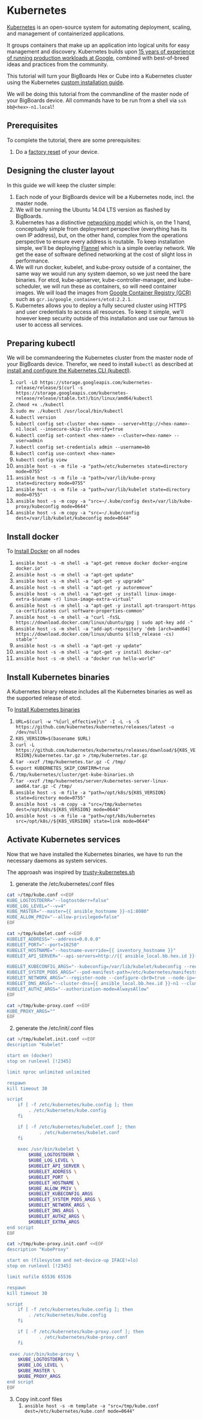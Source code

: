 # Kubernetes

[Kubernetes](https://kubernetes.io/docs/concepts/overview/what-is-kubernetes/) is an open-source system for automating deployment, scaling, and management of containerized applications.

It groups containers that make up an application into logical units for easy management and discovery. Kubernetes builds upon [15 years of experience of running production workloads at Google](http://queue.acm.org/detail.cfm?id=2898444), combined with best-of-breed ideas and practices from the community.

This tutorial will turn your BigBoards Hex or Cube into a Kubernetes cluster using the Kubernetes [custom installation guide](https://kubernetes.io/docs/getting-started-guides/scratch/).

We will be doing this tutorial from the commandline of the master node of your BigBoards device. All commands have to be run from a shell via `ssh bb@<hex>-n1.local`!

## Prerequisites
To complete the tutorial, there are some prerequisites:

1. Do a [factory reset](../hardware/factory-reset.md) of your device.

## Designing the cluster layout
In this guide we will keep the cluster simple: 

1. Each node of your BigBoards device will be a Kubernetes node, incl. the master node.  
1. We will be running the Ubuntu 14.04 LTS version as flashed by BigBoards.
1. Kubernetes has a distinctive [networking model](https://kubernetes.io/docs/concepts/cluster-administration/networking/) which is, on the 1 hand, conceptually simple from deployment perspective (everything has its own IP address), but, on the other hand, complex from the operations perspective to ensure every address is routable. To keep installation simple, we'll be deploying [Flannel](https://github.com/coreos/flannel#flannel) which is a simple overlay network. We get the ease of software defined networking at the cost of slight loss in performance.
1. We will run docker, kubelet, and kube-proxy outside of a container, the same way we would run any system daemon, so we just need the bare binaries. For etcd, kube-apiserver, kube-controller-manager, and kube-scheduler, we will run these as containers, so will need container images. We will load the images from [Google Container Registry (GCR)](https://gcr.io) such as `gcr.io/google_containers/etcd:2.2.1`.
1. Kubernetes allows you to deploy a fully secured cluster using HTTPS and user credentials to access all resources. To keep it simple, we'll however keep security outside of this installation and use our famous `bb` user to access all services.

## Preparing kubectl
We will be commandeering the Kubernetes cluster from the master node of your BigBoards device. Therefor, we need to install ``kubectl`` as described at [install and configure the Kubernetes CLI (kubectl)](https://kubernetes.io/docs/tasks/tools/install-kubectl/).

1. `curl -LO https://storage.googleapis.com/kubernetes-release/release/$(curl -s https://storage.googleapis.com/kubernetes-release/release/stable.txt)/bin/linux/amd64/kubectl`
1. `chmod +x ./kubectl`
1. `sudo mv ./kubectl /usr/local/bin/kubectl`
1. `kubectl version` 
1. `kubectl config set-cluster <hex-name> --server=http://<hex-name>-n1.local --insecure-skip-tls-verify=true`
1. `kubectl config set-context <hex-name> --cluster=<hex-name> --user=admin`
1. `kubectl config set-credentials admin --username=bb`
1. `kubectl config use-context <hex-name>`
1. `kubectl config view`
1. `ansible host -s -m file -a "path=/etc/kubernetes state=directory mode=0755"`
1. `ansible host -s -m file -a "path=/var/lib/kube-proxy state=directory mode=0755"`
1. `ansible host -s -m file -a "path=/var/lib/kubelet state=directory mode=0755"`
1. `ansible host -s -m copy -a "src=~/.kube/config dest=/var/lib/kube-proxy/kubeconfig mode=0644"`
1. `ansible host -s -m copy -a "src=~/.kube/config dest=/var/lib/kubelet/kubeconfig mode=0644"`

## Install docker

To [Install Docker](https://docs.docker.com/engine/installation/linux/docker-ce/ubuntu/) on all nodes 

1. `ansible host -s -m shell -a "apt-get remove docker docker-engine docker.io"`
1. `ansible host -s -m shell -a "apt-get update"`
1. `ansible host -s -m shell -a "apt-get -y upgrade"`
1. `ansible host -s -m shell -a "apt-get -y autoremove"`
1. `ansible host -s -m shell -a "apt-get -y install linux-image-extra-$(uname -r) linux-image-extra-virtual"`
1. `ansible host -s -m shell -a "apt-get -y install apt-transport-https ca-certificates curl software-properties-common"`
1. `ansible host -s -m shell -a "curl -fsSL https://download.docker.com/linux/ubuntu/gpg | sudo apt-key add -"`
1. `ansible host -s -m shell -a "add-apt-repository 'deb [arch=amd64] https://download.docker.com/linux/ubuntu $(lsb_release -cs) stable'"`
1. `ansible host -s -m shell -a "apt-get -y update"`
1. `ansible host -s -m shell -a "apt-get -y install docker-ce"`
1. `ansible host -s -m shell -a "docker run hello-world"`

## Install Kubernetes binaries 
A Kubernetes binary release includes all the Kubernetes binaries as well as the supported release of etcd. 

To [Install Kubernetes binaries](https://kubernetes.io/docs/getting-started-guides/scratch/#downloading-and-extracting-kubernetes-binaries)

1. `URL=$(curl -w "%{url_effective}\n" -I -L -s -S https://github.com/kubernetes/kubernetes/releases/latest -o /dev/null)`
1. `K8S_VERSION=$(basename $URL)`
1. `curl -L https://github.com/kubernetes/kubernetes/releases/download/${K8S_VERSION}/kubernetes.tar.gz > /tmp/kubernetes.tar.gz`
1. `tar -xvzf /tmp/kubernetes.tar.gz -C /tmp/`
1. `export KUBERNETES_SKIP_CONFIRM=true`
1. `/tmp/kubernetes/cluster/get-kube-binaries.sh`
1. `tar -xvzf /tmp/kubernetes/server/kubernetes-server-linux-amd64.tar.gz -C /tmp/`
1. `ansible host -s -m file -a "path=/opt/k8s/${K8S_VERSION} state=directory mode=0755"`
1. `ansible host -s -m copy -a "src=/tmp/kubernetes dest=/opt/k8s/${K8S_VERSION} mode=0644"`
1. `ansible host -s -m file -a "path=/opt/k8s/kubernetes src=/opt/k8s//${K8S_VERSION} state=link mode=0644"`

## Activate Kubernetes services
Now that we have installed the Kubernetes binaries, we have to run the necessary daemons as system services. 

The approash was inspired by [trusty-kubernetes.sh](https://gist.github.com/lenartj/0b264cb70e6cb50dfdef37084f892554) 

1. generate the /etc/kubernetes/.conf files
```bash
cat >/tmp/kube.conf <<EOF
KUBE_LOGTOSTDERR="--logtostderr=false"
KUBE_LOG_LEVEL="--v=4"
KUBE_MASTER="--master={{ ansible_hostname }}-n1:8080"
KUBE_ALLOW_PRIV="--allow-privileged=false"
EOF
``` 

```bash
cat >/tmp/kubelet.conf <<EOF
KUBELET_ADDRESS="--address=0.0.0.0"
KUBELET_PORT="--port=10250"
KUBELET_HOSTNAME="--hostname-override={{ inventory_hostname }}"
KUBELET_API_SERVER="--api-servers=http://{{ ansible_local.bb.hex.id }}-n1:8080"

KUBELET_KUBECONFIG_ARGS="--kubeconfig=/var/lib/kubelet/kubeconfig --require-kubeconfig=true"
KUBELET_SYSTEM_PODS_ARGS="--pod-manifest-path=/etc/kubernetes/manifests"
KUBELET_NETWORK_ARGS="--register-node --configure-cbr0=true --node-ip={{ hostvars[ansible_hostname]['ansible_' + ansible_local.bb.node.nic_ext].ipv4.address }}"
KUBELET_DNS_ARGS="--cluster-dns={{ ansible_local.bb.hex.id }}-n1 --cluster-domain={{ ansible_local.bb.hex.id }}.k8s.local"
KUBELET_AUTHZ_ARGS="--authorization-mode=AlwaysAllow"
EOF
``` 

```bash
cat >/tmp/kube-proxy.conf <<EOF
KUBE_PROXY_ARGS=""
EOF
``` 

2. generate the /etc/init/.conf files
```bash
cat >/tmp/kubelet.init.conf <<EOF
description "Kubelet"

start on (docker)
stop on runlevel [!2345]

limit nproc unlimited unlimited

respawn
kill timeout 30

script
    if [ -f /etc/kubernetes/kube.config ]; then
        . /etc/kubernetes/kube.config
    fi

    if [ -f /etc/kubernetes/kubelet.conf ]; then
            . /etc/kubernetes/kubelet.conf
    fi
        
    exec /usr/bin/kubelet \
        $KUBE_LOGTOSTDERR \
        $KUBE_LOG_LEVEL \
        $KUBELET_API_SERVER \
        $KUBELET_ADDRESS \
        $KUBELET_PORT \
        $KUBELET_HOSTNAME \
        $KUBE_ALLOW_PRIV \
        $KUBELET_KUBECONFIG_ARGS 
        $KUBELET_SYSTEM_PODS_ARGS \
        $KUBELET_NETWORK_ARGS \
        $KUBELET_DNS_ARGS \
        $KUBELET_AUTHZ_ARGS \
        $KUBELET_EXTRA_ARGS
end script
EOF
``` 

```bash
cat >/tmp/kube-proxy.init.conf <<EOF
description "KubeProxy"

start on (filesystem and net-device-up IFACE!=lo)
stop on runlevel [!2345]

limit nofile 65536 65536

respawn
kill timeout 30

script
    if [ -f /etc/kubernetes/kube.config ]; then
        . /etc/kubernetes/kube.config
    fi

    if [ -f /etc/kubernetes/kube-proxy.conf ]; then
            . /etc/kubernetes/kube-proxy.conf
    fi
        
 exec /usr/bin/kube-proxy \
    $KUBE_LOGTOSTDERR \
    $KUBE_LOG_LEVEL \
    $KUBE_MASTER \
    $KUBE_PROXY_ARGS
end script
EOF
``` 

3. Copy init.conf files
    1. `ansible host -s -m template -a "src=/tmp/kube.conf dest=/etc/kubernetes/kube.conf mode=0644"`
 